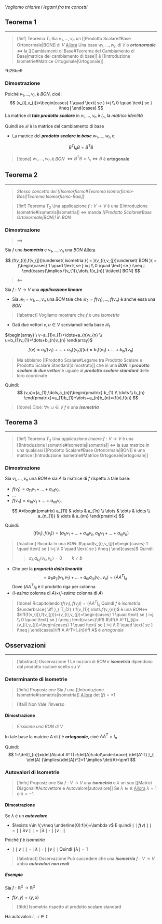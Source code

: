 *Vogliamo chiarire i legami fra tre concetti*

## Teorema 1
---
>[!inf] Teorema $T_{1}$
>Sia $v_{1},\dots,v_{n}$ un [[Prodotto Scalare#Base Ortonormale|BON]] di $V$
><u>Allora</u>
>Una base $w_{1},\dots,w_{n}$ di $V$ o ***ortonormale*** $\iff$ la [[Cambiamenti di Base#Teorema del Cambiamento di Base|matrice del cambiamento di base]] è [[Introduzione Isometrie#Matrice Ortogonale|Ortogonale]]

^b26be9


### Dimostrazione

Poiché $v_{1},\dots,v_{n}$ è *BON*, cioé:
$$
(v_{i},v_{j})=\begin{cases}
1 \quad \text{ se } i=j \\
0 \quad \text{ se } i\neq j
\end{cases}
$$
La matrice di ***tale prodotto scalare*** in $v_{1},\dots,v_{n}$ è $I_{n}$, la *matrice identità*

Quindi se $\mathcal{B}$ è la matrice del cambiamento di base
- La matrice del ***prodotto scalare in base*** $w_{1},\dots,w_{n}$ è:

$$
B^TI_{n}B=B^TB
$$
>[!done] $w_{1},\dots,w_{n}$ è *BON* $\iff B^TB=I_{n}\iff B$ è **ortogonale**


## Teorema 2
---
>*Stesso concetto del [[Isomorfismo#Teorema Isomorfismo-Basi|Teorema Isomorfismo-Basi]]*


>[!inf] Teorema $T_{2}$
>Una applicazione $f:V\to V$ è una [[Introduzione Isometrie#Isometria|Isometria]] $\iff$ manda *[[Prodotto Scalare#Base Ortonormale|BON]]* in *BON*

### Dimostrazione
>$\implies$

Sia $f$ una ***isometria*** e $v_{1},\dots,v_{n}$ una *BON*
<u>Allora</u>

$$
(f(v_{i}),f(v_{j}))\underset{ isometria }{ = }(v_{i},v_{j})\underset{ BON }{ = }\begin{cases}
1 \quad \text{ se } i=j \\
0 \quad \text{ se } i\neq j
\end{cases}\implies f(v_{1}),\dots,f(v_{n}) \to\text{ BON}
$$

>$\impliedby$

Sia $f:V\to V$ una ***applicazione lineare***
- Sia $\mathcal{B_{1}}=v_{1},\dots,v_{n}$ una *BON* tale che $\mathcal{B_{2}}=f(v_{1}),\dots,f(v_{n})$ è anche essa una *BON*

>[!abstract] Vogliamo mostrare che $f$ è una *isometria*

- Dati due vettori $v,u\in V$ scriviamoli nella base $\mathcal{B_{1}}$

$\begin{array} \ v=a_{1}v_{1}+\dots+a_{n}v_{n} \\ u=b_{1}v_{1}+\dots+b_{n}v_{n} \end{array}$

$$
f(v)=a_{1}f(v_{1})+\dots+a_{n}f(v_{n})
f(u)=b_{1}f(v_{1})+\dots+b_{n}f(v_{n})
$$

>Ma abbiamo [[Prodotto Scalare#Legame tra Prodotto Scalare e Prodotto Scalare Standard|dimostrato]] che in una ***BON*** il ***prodotto scalare di due vettori*** è uguale al ***prodotto scalare standard*** delle loro coordinate

Quindi:
$$
(v,u)=(a_{1},\dots,a_{n})\begin{pmatrix}
b_{1} \\
\dots \\
b_{n}
\end{pmatrix}=a_{1}b_{1}+\dots+a_{n}b_{n}=(f(v),f(u))
$$

>[!done] Cioè: $\forall v,u \in V$ $f$ è una ***isometria***

## Teorema 3
---
>[!inf] Teorema $T_{3}$
>Una *applicazione lineare* $f:V\to V$ è una [[Introduzione Isometrie#Isometria|isometria]] $\iff$ la sua matrice in una qualsiasi [[Prodotto Scalare#Base Ortonormale|BON]] è una matrice [[Introduzione Isometrie#Matrice Ortogonale|ortogonale]]

### Dimostrazione

Sia $v_{1},\dots,v_{n}$ una *BON* e sia $A$ la matrice di $f$ rispetto a tale base:
- $f(v_{1})=a_{11}v_{1}+\dots+a_{n1}v_{n}$
- $\dots$
- $f(v_{n})=a_{1n}v_{1}+\dots+a_{nn}v_{n}$

$$
A=\begin{pmatrix}
a_{11} & \dots & a_{1n} \\
\dots & \dots & \dots \\
a_{n_{1}} & \dots & a_{nn}
\end{pmatrix}
$$

Quindi:
$$
(f(v_{i}),f(v_{j}))=(a_{1i}v_{1}+\dots+a_{ni}v_{n},a_{1j}v_{1}+\dots+a_{nj}v_{n})
$$

>[!caution] Ricorda
>In una *BON*: $\quad(v_{i},v_{j})=\begin{cases} 1 \quad \text{ se } i=j \\ 0 \quad \text{ se } i\neq j \end{cases}$
>Quindi:
>>$a_{ki}a_{bj}(v_{k},v_{b})=0 \qquad k\neq b$

- Che per la ***proprietà della linearità***
$$
=a_{1i}a_{1j}(v_{1},v_{1})+\dots+a_{ni}a_{nj}(v_{n},v_{n})=(AA^T)_{ij}
$$
Dove $(AA^T)_{ij}$ è il prodotto riga per colonna
- ($i$-*esima* colonna di $A$)$\times$($j$-*esima* colonna di $A$)


>[!done] Ricapitolando
>$(f(v_{i}),f(v_{j}))=(A A^T)_{ij}$
>Quindi $f$ è *isometria* $\underbrace{ \iff }_{ T_{2} } f(v_{1}),\dots,f(v_{n})$ è una *BON*$\iff$
>$\iff(f(v_{i}),f(v_{j}))=(v_{i},v_{j})=\begin{cases} 1 \quad \text{ se } i=j \\ 0 \quad \text{ se } i\neq j \end{cases}\iff$
>$\iff(A A^T)_{ij}=(v_{i},v_{j})=\begin{cases} 1 \quad \text{ se } i=j \\ 0 \quad \text{ se } i\neq j \end{cases}\iff A A^T=I_{n}\iff A$ è *ortogonale*


## Osservazioni
---
>[!abstract] Osservazione 1
>Le nozioni di *BON* e ***isometria*** dipendono dal prodotto scalare scelto su $V$

### Determinante di Isometrie
>[!info] Proposizione
>Sia $f$ una [[Introduzione Isometrie#Isometria|isometria]]
><u>Allora</u>
>$\det(f)=\pm 1$

>[!fail] Non Vale l'inverso

#### Dimostrazione
> *Fissiamo una BON di $V$*

In tale base la matrice $A$ di $f$ è ***ortogonale***, cioè $A A^T=I_{n}$

Quindi:
$$
1=\det(I_{n})=\det(A\cdot A^T)=\det(A)\cdot\underbrace{ \det(A^T) }_{ \det(A) }\implies(\det(A))^2=1 \implies \det(A)=\pm1
$$
### Autovalori di Isometrie
>[!info] Proposizione
>Sia $f:V\to V$ una ***isometria*** e $\lambda$ un suo [[Matrici Diagonali#Autovettore e Autovalore|autovalore]]
>Se $\lambda\in\mathbb{R}$
><u>Allora</u>
>$\lambda=1$ o $\lambda=-1$

#### Dimostrazione
Se $\lambda$ è un ***autovalore***
- $\exists v\in V,v\neq \underline{0}:f(v)=\lambda v$
E quindi $\mid\mid f(v)\mid\mid=\mid\mid\lambda v\mid\mid=\mid\lambda\mid \cdot\mid\mid v\mid\mid$

Poiché $f$ è *isometria*
- $\mid\mid v\mid\mid=\mid\lambda\mid\cdot\mid\mid v\mid\mid$
 Quindi $\mid\lambda\mid = 1$

>[!abstract] Osservazione
>Può succedere che una ***isometria*** $f:V\to V$ abbia ***autovalori non reali***

##### Esempio
Sia $f:\mathbb{R}^2\to\mathbb{R}^2$
- $f(x,y)=(y,x)$

>[!tldr] Isometria rispetto al prodotto scalare standard

Ha autovalori $i,-i \in \mathbb{C}$